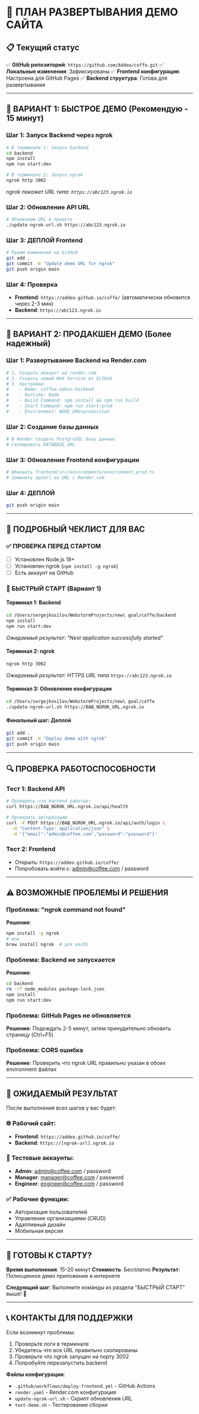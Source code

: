 # 🚀 ПЛАН РАЗВЕРТЫВАНИЯ ДЕМО САЙТА

## 📋 Текущий статус

✅ **GitHub репозиторий**: `https://github.com/Addeo/coffe.git`
✅ **Локальные изменения**: Зафиксированы
✅ **Frontend конфигурация**: Настроена для GitHub Pages
✅ **Backend структура**: Готова для развертывания

---

## 🎯 **ВАРИАНТ 1: БЫСТРОЕ ДЕМО (Рекомендую - 15 минут)**

### Шаг 1: Запуск Backend через ngrok

```bash
# В терминале 1: Запуск backend
cd backend
npm install
npm run start:dev
```

```bash
# В терминале 2: Запуск ngrok
ngrok http 3002
```

_ngrok покажет URL типа: `https://abc123.ngrok.io`_

### Шаг 2: Обновление API URL

```bash
# Обновляем URL в проекте
./update-ngrok-url.sh https://abc123.ngrok.io
```

### Шаг 3: ДЕПЛОЙ Frontend

```bash
# Пушим изменения на GitHub
git add .
git commit -m "Update demo URL for ngrok"
git push origin main
```

### Шаг 4: Проверка

- **Frontend**: `https://addeo.github.io/coffe/` (автоматически обновится через 2-3 мин)
- **Backend**: `https://abc123.ngrok.io`

---

## 🎯 **ВАРИАНТ 2: ПРОДАКШЕН ДЕМО (Более надежный)**

### Шаг 1: Развертывание Backend на Render.com

```bash
# 1. Создать аккаунт на render.com
# 2. Создать новый Web Service из GitHub
# 3. Настройки:
#    - Name: coffee-admin-backend
#    - Runtime: Node
#    - Build Command: npm install && npm run build
#    - Start Command: npm run start:prod
#    - Environment: NODE_ENV=production
```

### Шаг 2: Создание базы данных

```bash
# В Render создать PostgreSQL базу данных
# Скопировать DATABASE_URL
```

### Шаг 3: Обновление Frontend конфигурации

```bash
# Обновить frontend/src/environments/environment.prod.ts
# Заменить apiUrl на URL с Render.com
```

### Шаг 4: ДЕПЛОЙ

```bash
git push origin main
```

---

## 📝 **ПОДРОБНЫЙ ЧЕКЛИСТ ДЛЯ ВАС**

### ✅ **ПРОВЕРКА ПЕРЕД СТАРТОМ**

- [ ] Установлен Node.js 18+
- [ ] Установлен ngrok (`npm install -g ngrok`)
- [ ] Есть аккаунт на GitHub

### 🚀 **БЫСТРЫЙ СТАРТ (Вариант 1)**

#### Терминал 1: Backend

```bash
cd /Users/sergejkosilov/WebstormProjects/new\ goal/coffe/backend
npm install
npm run start:dev
```

_Ожидаемый результат: "Nest application successfully started"_

#### Терминал 2: ngrok

```bash
ngrok http 3002
```

_Ожидаемый результат: HTTPS URL типа `https://abc123.ngrok.io`_

#### Терминал 3: Обновление конфигурации

```bash
cd /Users/sergejkosilov/WebstormProjects/new\ goal/coffe
./update-ngrok-url.sh https://ВАШ_NGROK_URL.ngrok.io
```

#### Финальный шаг: Деплой

```bash
git add .
git commit -m "Deploy demo with ngrok"
git push origin main
```

---

## 🔍 **ПРОВЕРКА РАБОТОСПОСОБНОСТИ**

### Тест 1: Backend API

```bash
# Проверить что backend работает
curl https://ВАШ_NGROK_URL.ngrok.io/api/health

# Проверить авторизацию
curl -X POST https://ВАШ_NGROK_URL.ngrok.io/api/auth/login \
  -H "Content-Type: application/json" \
  -d '{"email":"admin@coffee.com","password":"password"}'
```

### Тест 2: Frontend

- Открыть: `https://addeo.github.io/coffe/`
- Попробовать войти с: admin@coffee.com / password

---

## ⚠️ **ВОЗМОЖНЫЕ ПРОБЛЕМЫ И РЕШЕНИЯ**

### Проблема: "ngrok command not found"

**Решение**:

```bash
npm install -g ngrok
# или
brew install ngrok  # для macOS
```

### Проблема: Backend не запускается

**Решение**:

```bash
cd backend
rm -rf node_modules package-lock.json
npm install
npm run start:dev
```

### Проблема: GitHub Pages не обновляется

**Решение**: Подождать 2-5 минут, затем принудительно обновить страницу (Ctrl+F5)

### Проблема: CORS ошибка

**Решение**: Проверить что ngrok URL правильно указан в обоих environment файлах

---

## 🎯 **ОЖИДАЕМЫЙ РЕЗУЛЬТАТ**

После выполнения всех шагов у вас будет:

### 🌐 **Рабочий сайт**:

- **Frontend**: `https://addeo.github.io/coffe/`
- **Backend**: `https://[ngrok-url].ngrok.io`

### 👥 **Тестовые аккаунты**:

- **Admin**: admin@coffee.com / password
- **Manager**: manager@coffee.com / password
- **Engineer**: engineer@coffee.com / password

### ✅ **Рабочие функции**:

- Авторизация пользователей
- Управление организациями (CRUD)
- Адаптивный дизайн
- Мобильная версия

---

## 🚀 **ГОТОВЫ К СТАРТУ?**

**Время выполнения**: 15-20 минут
**Стоимость**: Бесплатно
**Результат**: Полноценное демо приложение в интернете

**Следующий шаг**: Выполните команды из раздела "БЫСТРЫЙ СТАРТ" выше! 🎉

---

## 📞 **КОНТАКТЫ ДЛЯ ПОДДЕРЖКИ**

Если возникнут проблемы:

1. Проверьте логи в терминале
2. Убедитесь что все URL правильно скопированы
3. Проверьте что ngrok запущен на порту 3002
4. Попробуйте перезапустить backend

**Файлы конфигурации**:

- `.github/workflows/deploy-frontend.yml` - GitHub Actions
- `render.yaml` - Render.com конфигурация
- `update-ngrok-url.sh` - Скрипт обновления URL
- `test-demo.sh` - Тестирование сборки
